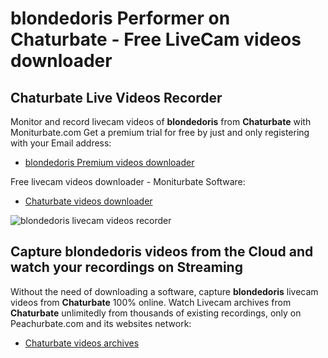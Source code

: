 # blondedoris Performer on Chaturbate - Free LiveCam videos downloader

## Chaturbate Live Videos Recorder

Monitor and record livecam videos of **blondedoris** from **Chaturbate** with Moniturbate.com
Get a premium trial for free by just and only registering with your Email address:
* [blondedoris Premium videos downloader](https://moniturbate.com/request-demo-licence-key.html)

Free livecam videos downloader - Moniturbate Software:
* [Chaturbate videos downloader](https://moniturbate.com/moniturbate-download-software.html)

![blondedoris livecam videos recorder](https://peachurnet.com/templates/moniturbate-software.png)


## Capture blondedoris videos from the Cloud and watch your recordings on Streaming

Without the need of downloading a software, capture **blondedoris** livecam videos from **Chaturbate** 100% online.
Watch Livecam archives from **Chaturbate** unlimitedly from thousands of existing recordings, only on Peachurbate.com and its websites network:
* [Chaturbate videos archives](https://peachurnet.com/)